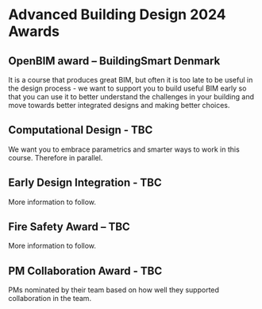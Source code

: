 # Advanced Building Design 2024 Awards 

## OpenBIM award – BuildingSmart Denmark 

It is a course that produces great BIM, but often it is too late to be useful in the design process - we want to support you to build useful BIM early so that you can use it to better understand the challenges in your building and move towards better integrated designs and making better choices. 

## Computational Design - TBC 

We want you to embrace parametrics and smarter ways to work in this course. Therefore in parallel. 

## Early Design Integration - TBC

More information to follow. 

## Fire Safety Award – TBC 

More information to follow. 

## PM Collaboration Award - TBC 

PMs nominated by their team based on how well they supported collaboration in the team. 

